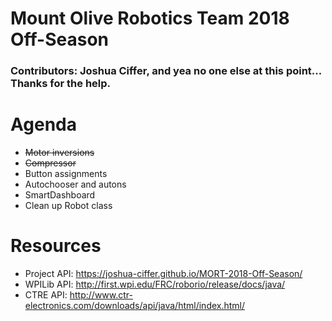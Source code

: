 # Mount Olive Robotics Team 2018 Off-Season
### Contributors: Joshua Ciffer, and yea no one else at this point... Thanks for the help.

# Agenda
- <s>Motor inversions</s>
- <s>Compressor</s>
- Button assignments
- Autochooser and autons
- SmartDashboard
- Clean up Robot class


# Resources
- Project API: https://joshua-ciffer.github.io/MORT-2018-Off-Season/
- WPILib API: http://first.wpi.edu/FRC/roborio/release/docs/java/
- CTRE API: http://www.ctr-electronics.com/downloads/api/java/html/index.html/
